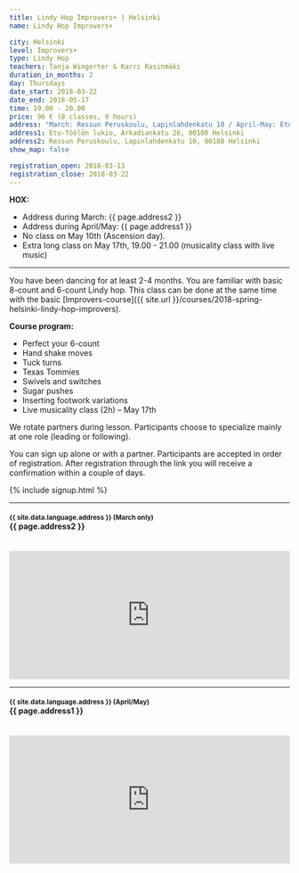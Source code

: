 ```yaml
---
title: Lindy Hop Improvers+ | Helsinki
name: Lindy Hop Improvers+

city: Helsinki
level: Improvers+
type: Lindy Hop
teachers: Tanja Wingerter & Karri Rasinmäki
duration_in_months: 2
day: Thursdays
date_start: 2018-03-22
date_end: 2018-05-17
time: 19.00 - 20.00
price: 96 € (8 classes, 9 hours)
address: "March: Ressun Peruskoulu, Lapinlahdenkatu 10 / April-May: Etu-Töölön lukio, Arkadiankatu 26"
address1: Etu-Töölön lukio, Arkadiankatu 26, 00100 Helsinki
address2: Ressun Peruskoulu, Lapinlahdenkatu 10, 00180 Helsinki
show_map: false

registration_open: 2018-03-13
registration_close: 2018-03-22
---
```


__HOX:__

- Address during March: {{ page.address2 }}  
- Address during April/May: {{ page.address1 }}
- No class on May 10th (Ascension day).
- Extra long class on May 17th, 19.00 - 21.00 (musicality class with live music)

---

You have been dancing for at least 2-4 months. You are familiar with basic 8-count and 6-count Lindy hop. This class can be done at the same time with the basic [Improvers-course]({{ site.url }}/courses/2018-spring-helsinki-lindy-hop-improvers).

__Course program:__

- Perfect your 6-count
- Hand shake moves
- Tuck turns
- Texas Tommies
- Swivels and switches
- Sugar pushes
- Inserting footwork variations
- Live musicality class (2h) – May 17th

We rotate partners during lesson. Participants choose to specialize mainly at one role (leading or following).

You can sign up alone or with a partner. Participants are accepted in order of registration. After registration through the link you will receive a confirmation within a couple of days.

{% include signup.html %}

---

<h4>
	<small class="subheader">{{ site.data.language.address }} (March only)</small>
	<br>
        {{ page.address2 }}
</h4>
<br>
<iframe src="https://maps.google.com/maps?q={{ page.address2 }}&output=embed" width="620" height="230" frameborder="0" style="border:0;max-width:100%;" allowfullscreen></iframe>

---

<h4>
	<small class="subheader">{{ site.data.language.address }} (April/May)</small>
	<br>
        {{ page.address1 }}
</h4>
<br>
<iframe src="https://maps.google.com/maps?q={{ page.address1 }}&output=embed" width="620" height="230" frameborder="0" style="border:0;max-width:100%;" allowfullscreen></iframe>
